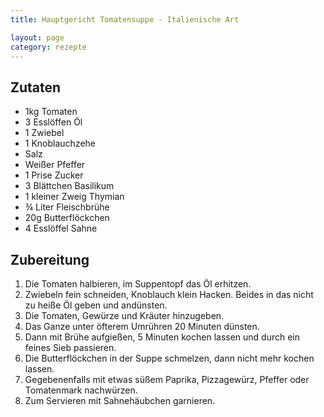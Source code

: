 ```yaml
---
title: Hauptgericht Tomatensuppe - Italienische Art

layout: page
category: rezepte
---
```


Zutaten
-------
- 1kg Tomaten
- 3 Esslöffen Öl
- 1 Zwiebel
- 1 Knoblauchzehe
- Salz
- Weißer Pfeffer
- 1 Prise Zucker
- 3 Blättchen Basilikum
- 1 kleiner Zweig Thymian
- ¾ Liter Fleischbrühe
- 20g Butterflöckchen
- 4 Esslöffel Sahne

Zubereitung
-----------
1. Die Tomaten halbieren, im Suppentopf das Öl erhitzen.
2. Zwiebeln fein schneiden, Knoblauch klein Hacken. Beides in das nicht zu heiße Öl geben und andünsten.
3. Die Tomaten, Gewürze und Kräuter hinzugeben.
4. Das Ganze unter öfterem Umrühren 20 Minuten dünsten.
5. Dann mit Brühe aufgießen, 5 Minuten kochen lassen und durch ein feines Sieb passieren.
6. Die Butterflöckchen in der Suppe schmelzen, dann nicht mehr kochen lassen.
7. Gegebenenfalls mit etwas süßem Paprika, Pizzagewürz, Pfeffer oder Tomatenmark nachwürzen.
8. Zum Servieren mit Sahnehäubchen garnieren.
